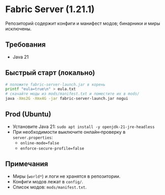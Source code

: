 # Fabric Server (1.21.1)

Репозиторий содержит конфиги и манифест модов; бинарники и миры исключены.

## Требования
- Java 21

## Быстрый старт (локально)
```bash
# положите fabric-server-launch.jar в корень
printf "eula=true\n" > eula.txt
# скачайте моды из mods/manifest.txt и поместите их в mods/
java -Xms2G -Xmx4G -jar fabric-server-launch.jar nogui
```

## Prod (Ubuntu)
- Установите Java 21: `sudo apt install -y openjdk-21-jre-headless`
- При необходимости выключите онлайн‑проверку в `server.properties`:
  - `online-mode=false`
  - `enforce-secure-profile=false`

## Примечания
- Миры (`world*`) и логи не хранятся в репозитории.
- Конфиги модов лежат в `config/`.
- Список модов: `mods/manifest.txt`.
